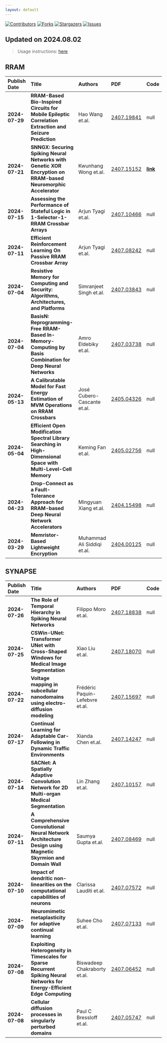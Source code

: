```yaml
---
layout: default
---
```


[![Contributors][contributors-shield]][contributors-url]
[![Forks][forks-shield]][forks-url]
[![Stargazers][stars-shield]][stars-url]
[![Issues][issues-shield]][issues-url]

## Updated on 2024.08.02
> Usage instructions: [here](./docs/README.md#usage)

## RRAM

| Publish Date | Title | Authors | PDF | Code |
|:---------|:-----------------------|:---------|:------|:------|
|**2024-07-29**|**RRAM-Based Bio-Inspired Circuits for Mobile Epileptic Correlation Extraction and Seizure Prediction**|Hao Wang et.al.|[2407.19841](http://arxiv.org/abs/2407.19841)|null|
|**2024-07-21**|**SNNGX: Securing Spiking Neural Networks with Genetic XOR Encryption on RRAM-based Neuromorphic Accelerator**|Kwunhang Wong et.al.|[2407.15152](http://arxiv.org/abs/2407.15152)|**[link](https://github.com/u3556440/SNNGX_qSNN_encryption)**|
|**2024-07-15**|**Assessing the Performance of Stateful Logic in 1-Selector-1-RRAM Crossbar Arrays**|Arjun Tyagi et.al.|[2407.10466](http://arxiv.org/abs/2407.10466)|null|
|**2024-07-11**|**Efficient Reinforcement Learning On Passive RRAM Crossbar Array**|Arjun Tyagi et.al.|[2407.08242](http://arxiv.org/abs/2407.08242)|null|
|**2024-07-04**|**Resistive Memory for Computing and Security: Algorithms, Architectures, and Platforms**|Simranjeet Singh et.al.|[2407.03843](http://arxiv.org/abs/2407.03843)|null|
|**2024-07-04**|**BasisN: Reprogramming-Free RRAM-Based In-Memory-Computing by Basis Combination for Deep Neural Networks**|Amro Eldebiky et.al.|[2407.03738](http://arxiv.org/abs/2407.03738)|null|
|**2024-05-13**|**A Calibratable Model for Fast Energy Estimation of MVM Operations on RRAM Crossbars**|José Cubero-Cascante et.al.|[2405.04326](http://arxiv.org/abs/2405.04326)|null|
|**2024-05-04**|**Efficient Open Modification Spectral Library Searching in High-Dimensional Space with Multi-Level-Cell Memory**|Keming Fan et.al.|[2405.02756](http://arxiv.org/abs/2405.02756)|null|
|**2024-04-23**|**Drop-Connect as a Fault-Tolerance Approach for RRAM-based Deep Neural Network Accelerators**|Mingyuan Xiang et.al.|[2404.15498](http://arxiv.org/abs/2404.15498)|null|
|**2024-03-29**|**Memristor-Based Lightweight Encryption**|Muhammad Ali Siddiqi et.al.|[2404.00125](http://arxiv.org/abs/2404.00125)|null|

## SYNAPSE

| Publish Date | Title | Authors | PDF | Code |
|:---------|:-----------------------|:---------|:------|:------|
|**2024-07-26**|**The Role of Temporal Hierarchy in Spiking Neural Networks**|Filippo Moro et.al.|[2407.18838](http://arxiv.org/abs/2407.18838)|null|
|**2024-07-25**|**CSWin-UNet: Transformer UNet with Cross-Shaped Windows for Medical Image Segmentation**|Xiao Liu et.al.|[2407.18070](http://arxiv.org/abs/2407.18070)|null|
|**2024-07-22**|**Voltage mapping in subcellular nanodomains using electro-diffusion modeling**|Frédéric Paquin-Lefebvre et.al.|[2407.15697](http://arxiv.org/abs/2407.15697)|null|
|**2024-07-17**|**Continual Learning for Adaptable Car-Following in Dynamic Traffic Environments**|Xianda Chen et.al.|[2407.14247](http://arxiv.org/abs/2407.14247)|null|
|**2024-07-14**|**SACNet: A Spatially Adaptive Convolution Network for 2D Multi-organ Medical Segmentation**|Lin Zhang et.al.|[2407.10157](http://arxiv.org/abs/2407.10157)|null|
|**2024-07-11**|**A Comprehensive Convolutional Neural Network Architecture Design using Magnetic Skyrmion and Domain Wall**|Saumya Gupta et.al.|[2407.08469](http://arxiv.org/abs/2407.08469)|null|
|**2024-07-10**|**Impact of dendritic non-linearities on the computational capabilities of neurons**|Clarissa Lauditi et.al.|[2407.07572](http://arxiv.org/abs/2407.07572)|null|
|**2024-07-09**|**Neuromimetic metaplasticity for adaptive continual learning**|Suhee Cho et.al.|[2407.07133](http://arxiv.org/abs/2407.07133)|null|
|**2024-07-08**|**Exploiting Heterogeneity in Timescales for Sparse Recurrent Spiking Neural Networks for Energy-Efficient Edge Computing**|Biswadeep Chakraborty et.al.|[2407.06452](http://arxiv.org/abs/2407.06452)|null|
|**2024-07-08**|**Cellular diffusion processes in singularly perturbed domains**|Paul C Bressloff et.al.|[2407.05747](http://arxiv.org/abs/2407.05747)|null|

[contributors-shield]: https://img.shields.io/github/contributors/Vincentqyw/cv-arxiv-daily.svg?style=for-the-badge
[contributors-url]: https://github.com/Vincentqyw/cv-arxiv-daily/graphs/contributors
[forks-shield]: https://img.shields.io/github/forks/Vincentqyw/cv-arxiv-daily.svg?style=for-the-badge
[forks-url]: https://github.com/Vincentqyw/cv-arxiv-daily/network/members
[stars-shield]: https://img.shields.io/github/stars/Vincentqyw/cv-arxiv-daily.svg?style=for-the-badge
[stars-url]: https://github.com/Vincentqyw/cv-arxiv-daily/stargazers
[issues-shield]: https://img.shields.io/github/issues/Vincentqyw/cv-arxiv-daily.svg?style=for-the-badge
[issues-url]: https://github.com/Vincentqyw/cv-arxiv-daily/issues

